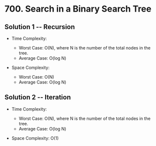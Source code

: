 # 700. Search in a Binary Search Tree

## Solution 1 -- Recursion

* Time Complexity:
  * Worst Case: O(N), where N is the number of the total nodes in the tree.
  * Average Case: O(log N)

* Space Complexity:
  * Worst Case: O(N)
  * Average Case: O(log N)

## Solution 2 -- Iteration

* Time Complexity:
  * Worst Case: O(N), where N is the number of the total nodes in the tree.
  * Average Case: O(log N)

* Space Complexity: O(1)

